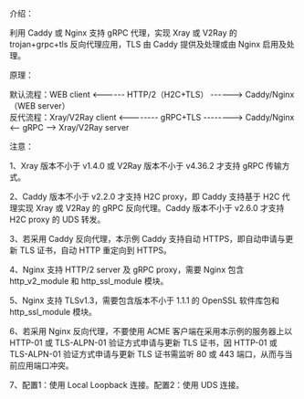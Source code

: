 介绍：

利用 Caddy 或 Nginx 支持 gRPC 代理，实现 Xray 或 V2Ray 的 trojan+grpc+tls 反向代理应用，TLS 由 Caddy 提供及处理或由 Nginx 启用及处理。

原理：

默认流程：WEB client <------ HTTP/2（H2C+TLS） ------> Caddy/Nginx（WEB server）  
反代流程：Xray/V2Ray client <-------- gRPC+TLS --------> Caddy/Nginx <-- gRPC --> Xray/V2Ray server

注意：

1、Xray 版本不小于 v1.4.0 或 V2Ray 版本不小于 v4.36.2 才支持 gRPC 传输方式。

2、Caddy 版本不小于 v2.2.0 才支持 H2C proxy，即 Caddy 支持基于 H2C 代理实现 Xray 或 V2Ray 的 gRPC 反向代理。Caddy 版本不小于 v2.6.0 才支持 H2C proxy 的 UDS 转发。

3、若采用 Caddy 反向代理，本示例 Caddy 支持自动 HTTPS，即自动申请与更新 TLS 证书，自动 HTTP 重定向到 HTTPS。

4、Nginx 支持 HTTP/2 server 及 gRPC proxy，需要 Nginx 包含 http_v2_module 和 http_ssl_module 模块。

5、Nginx 支持 TLSv1.3，需要包含版本不小于 1.1.1 的 OpenSSL 软件库包和 http_ssl_module 模块。

6、若采用 Nginx 反向代理，不要使用 ACME 客户端在采用本示例的服务器上以 HTTP-01 或 TLS-ALPN-01 验证方式申请与更新 TLS 证书，因 HTTP-01 或 TLS-ALPN-01 验证方式申请与更新 TLS 证书需监听 80 或 443 端口，从而与当前应用端口冲突。

7、配置1：使用 Local Loopback 连接。配置2：使用 UDS 连接。
